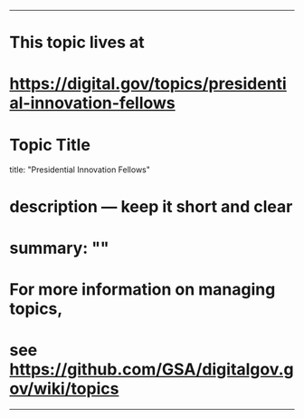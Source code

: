 
---
# This topic lives at
# https://digital.gov/topics/presidential-innovation-fellows

# Topic Title
title: "Presidential Innovation Fellows"

# description — keep it short and clear
# summary: ""


# For more information on managing topics,
# see https://github.com/GSA/digitalgov.gov/wiki/topics
---